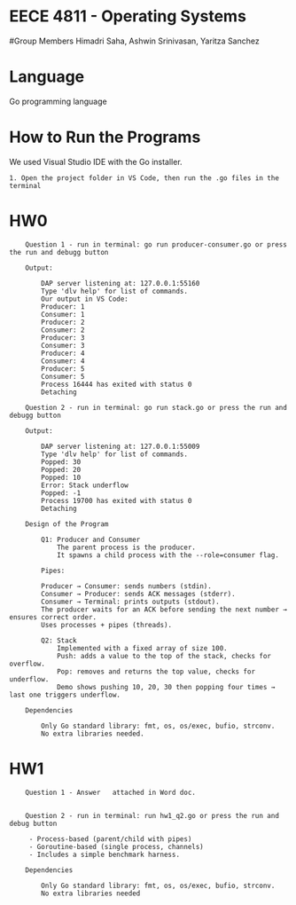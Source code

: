 # EECE 4811 - Operating Systems

#Group Members
Himadri Saha, Ashwin Srinivasan, Yaritza Sanchez

# Language
Go programming language

# How to Run the Programs

We used Visual Studio IDE with the Go installer.

    1. Open the project folder in VS Code, then run the .go files in the terminal
        
# HW0
        Question 1 - run in terminal: go run producer-consumer.go or press the run and debugg button

        Output:

            DAP server listening at: 127.0.0.1:55160
            Type 'dlv help' for list of commands.
            Our output in VS Code:
            Producer: 1
            Consumer: 1
            Producer: 2
            Consumer: 2
            Producer: 3
            Consumer: 3
            Producer: 4
            Consumer: 4
            Producer: 5
            Consumer: 5
            Process 16444 has exited with status 0
            Detaching

        Question 2 - run in terminal: go run stack.go or press the run and debugg button

        Output:
                
            DAP server listening at: 127.0.0.1:55009
            Type 'dlv help' for list of commands.
            Popped: 30
            Popped: 20
            Popped: 10
            Error: Stack underflow
            Popped: -1
            Process 19700 has exited with status 0
            Detaching

        Design of the Program
    
            Q1: Producer and Consumer
                The parent process is the producer. 
                It spawns a child process with the --role=consumer flag.

            Pipes:

            Producer → Consumer: sends numbers (stdin).
            Consumer → Producer: sends ACK messages (stderr).
            Consumer → Terminal: prints outputs (stdout).
            The producer waits for an ACK before sending the next number → ensures correct order.
            Uses processes + pipes (threads).

            Q2: Stack
                Implemented with a fixed array of size 100.
                Push: adds a value to the top of the stack, checks for overflow.
                Pop: removes and returns the top value, checks for underflow.
                Demo shows pushing 10, 20, 30 then popping four times → last one triggers underflow.

        Dependencies

            Only Go standard library: fmt, os, os/exec, bufio, strconv.
            No extra libraries needed.

# HW1
        Question 1 - Answer   attached in Word doc.
        
        
        Question 2 - run in terminal: run hw1_q2.go or press the run and debug button

         - Process-based (parent/child with pipes)
         - Goroutine-based (single process, channels)
         - Includes a simple benchmark harness.
         
        Dependencies

            Only Go standard library: fmt, os, os/exec, bufio, strconv.
            No extra libraries needed


        
